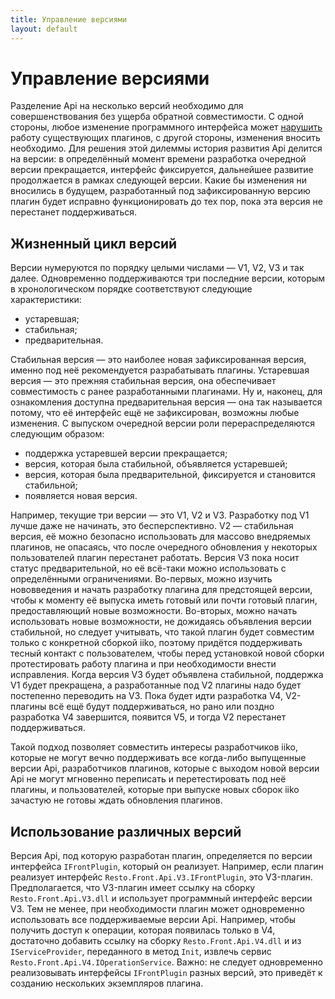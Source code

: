 ```yaml
---
title: Управление версиями
layout: default
---
```

# Управление версиями #

Разделение Api на несколько версий необходимо для совершенствования без ущерба обратной совместимости. С одной стороны, любое изменение программного интерфейса может [нарушить](http://blogs.msdn.com/b/ericlippert/archive/2012/01/09/every-public-change-is-a-breaking-change.aspx) работу существующих плагинов, с другой стороны, изменения вносить необходимо. Для решения этой дилеммы история развития Api делится на версии: в определённый момент времени разработка очередной версии прекращается, интерфейс фиксируется, дальнейшее развитие продолжается в рамках следующей версии. Какие бы изменения ни вносились в будущем, разработанный под зафиксированную версию плагин будет исправно функционировать до тех пор, пока эта версия не перестанет поддерживаться.

## Жизненный цикл версий ##
Версии нумеруются по порядку целыми числами — V1, V2, V3 и так далее. Одновременно поддерживаются три последние версии, которым в хронологическом порядке соответствуют следующие характеристики:

- устаревшая;
- стабильная;
- предварительная.

Стабильная версия — это наиболее новая зафиксированная версия, именно под неё рекомендуется разрабатывать плагины. Устаревшая версия — это прежняя стабильная версия, она обеспечивает совместимость с ранее разработанными плагинами. Ну и, наконец, для ознакомления доступна предварительная версия — она так называется потому, что её интерфейс ещё не зафиксирован, возможны любые изменения. С выпуском очередной версии роли перераспределяются следующим образом:

- поддержка устаревшей версии прекращается;
- версия, которая была стабильной, объявляется устаревшей;
- версия, которая была предварительной, фиксируется и становится стабильной;
- появляется новая версия.

Например, текущие три версии — это V1, V2 и V3. Разработку под V1 лучше даже не начинать, это бесперспективно. V2 — стабильная версия, её можно безопасно использовать для массово внедряемых плагинов, не опасаясь, что после очередного обновления у некоторых пользователей плагин перестанет работать. Версия V3 пока носит статус предварительной, но её всё-таки можно использовать с определёнными ограничениями. Во-первых, можно изучить нововведения и начать разработку плагина для предстоящей версии, чтобы к моменту её выпуска иметь готовый или почти готовый плагин, предоставляющий новые возможности. Во-вторых, можно начать использовать новые возможности, не дожидаясь объявления версии стабильной, но следует учитывать, что такой плагин будет совместим только с конкретной сборкой iiko, поэтому придётся поддерживать тесный контакт с пользователем, чтобы перед установкой новой сборки протестировать работу плагина и при необходимости внести исправления. Когда версия V3 будет объявлена стабильной, поддержка V1 будет прекращена, а разработанные под V2 плагины надо будет постепенно переводить на V3. Пока будет идти разработка V4, V2-плагины всё ещё будут поддерживаться, но рано или поздно разработка V4 завершится, появится V5, и тогда V2 перестанет поддерживаться.

Такой подход позволяет совместить интересы разработчиков iiko, которые не могут вечно поддерживать все когда-либо выпущенные версии Api, разработчиков плагинов, которые с выходом новой версии Api не могут мгновенно переписать и перетестировать под неё плагины, и пользователей, которые при выпуске новых сборок iiko зачастую не готовы ждать обновления плагинов.

## Использование различных версий ##
Версия Api, под которую разработан плагин, определяется по версии интерфейса `IFrontPlugin`, который он реализует. Например, если плагин реализует интерфейс `Resto.Front.Api.V3.IFrontPlugin`, это V3-плагин. Предполагается, что V3-плагин имеет ссылку на сборку `Resto.Front.Api.V3.dll` и использует программный интерфейс версии V3. Тем не менее, при необходимости плагин может одновременно использовать все поддерживаемые версии Api. Например, чтобы получить доступ к операции, которая появилась только в V4, достаточно добавить ссылку на сборку `Resto.Front.Api.V4.dll` и из `IServiceProvider`, переданного в метод `Init`, извлечь сервис `Resto.Front.Api.V4.IOperationService`. Важно: не следует одновременно реализовывать интерфейсы `IFrontPlugin` разных версий, это приведёт к созданию нескольких экземпляров плагина. 